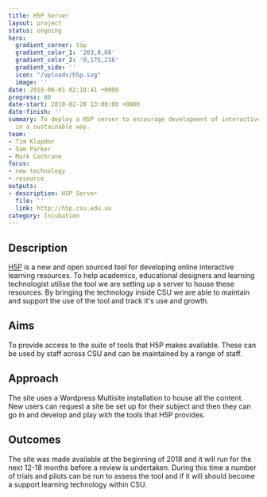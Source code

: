 ```yaml
---
title: H5P Server
layout: project
status: ongoing
hero:
  gradient_corner: top
  gradient_color_1: '203,0,68'
  gradient_color_2: '0,175,216'
  gradient_side: ''
  icon: "/uploads/h5p.svg"
  image: ''
date: 2018-06-01 02:18:41 +0000
progress: 80
date-start: 2018-02-28 13:00:00 +0000
date-finish: ''
summary: To deploy a H5P server to encourage development of interactive resources
  in a sustainable way.
team:
- Tim Klapdor
- Sam Parker
- Mark Cochrane
focus:
- new technology
- resource
outputs:
- description: H5P Server
  file: ''
  link: http://h5p.csu.edu.au
category: Incubation
---
```

## Description

[H5P](http://www.h5p.org) is a new and open sourced tool for developing online interactive learning resources. To help academics, educational designers and learning technologist utilise the tool we are setting up a server to house these resources. By bringing the technology inside CSU we are able to maintain and support the use of the tool and track it's use and growth. 

## Aims

To provide access to the suite of tools that H5P makes available. These can be used by staff across CSU and can be maintained by a range of staff. 

## Approach

The site uses a Wordpress Multisite installation to house all the content. New users can request a site be set up for their subject and then they can go in and develop and play with the tools that H5P provides.

## Outcomes

The site was made available at the beginning of 2018 and it will run for the next 12-18 months before a review is undertaken. During this time a number of trials and pilots can be run to assess the tool and if it will should become a support learning technology within CSU. 